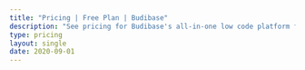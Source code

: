 ```yaml
---
title: "Pricing | Free Plan | Budibase"
description: "See pricing for Budibase's all-in-one low code platform for building business apps and automating business processes."
type: pricing
layout: single
date: 2020-09-01
---
```


